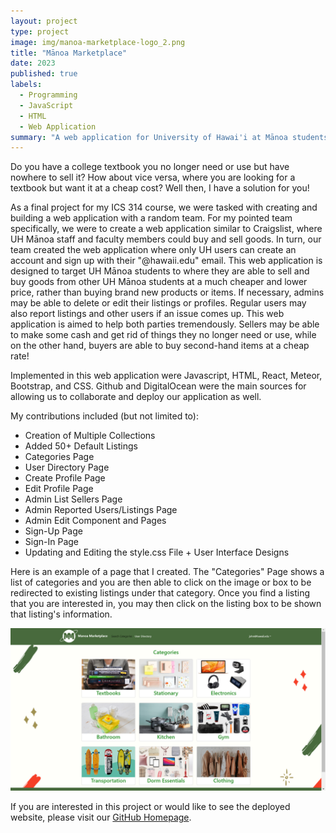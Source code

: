 ```yaml
---
layout: project
type: project
image: img/manoa-marketplace-logo_2.png
title: "Mānoa Marketplace"
date: 2023
published: true
labels:
  - Programming
  - JavaScript
  - HTML
  - Web Application
summary: "A web application for University of Hawai'i at Mānoa students to sell and buy goods to and from other students that was developed in ICS 314."
---
```




Do you have a college textbook you no longer need or use but have nowhere to sell it? How about vice versa, where you are looking for a textbook but want it at a cheap cost? Well then, I have a solution for you!


As a final project for my ICS 314 course, we were tasked with creating and building a web application with a random team. For my pointed team specifically, we were to create a web application similar to Craigslist, where UH Mānoa staff and faculty members could buy and sell goods. In turn, our team created the web application where only UH users can create an account and sign up with their "@hawaii.edu" email. This web application is designed to target UH Mānoa students to where they are able to sell and buy goods from other UH Mānoa students at a much cheaper and lower price, rather than buying brand new products or items. If necessary, admins may be able to delete or edit their listings or profiles. Regular users may also report listings and other users if an issue comes up. This web application is aimed to help both parties tremendously. Sellers may be able to make some cash and get rid of things they no longer need or use, while on the other hand, buyers are able to buy second-hand items at a cheap rate!



Implemented in this web application were Javascript, HTML, React, Meteor, Bootstrap, and CSS. Github and DigitalOcean were the main sources for allowing us to collaborate and deploy our application as well.



My contributions included (but not limited to): 
  - Creation of Multiple Collections
  - Added 50+ Default Listings
  - Categories Page
  - User Directory Page
  - Create Profile Page
  - Edit Profile Page
  - Admin List Sellers Page
  - Admin Reported Users/Listings Page
  - Admin Edit Component and Pages
  - Sign-Up Page
  - Sign-In Page
  - Updating and Editing the style.css File + User Interface Designs

Here is an example of a page that I created. The "Categories" Page shows a list of categories and you are then able to click on the image or box to be redirected to existing listings under that category. Once you find a listing that you are interested in, you may then click on the listing box to be shown that listing's information.

<img width="700px" src="../img/Screenshot (38).png"> 

If you are interested in this project or would like to see the deployed website, please visit our <a href="https://manoamarketplace.github.io/"><i class="latge github icon"></i>GitHub Homepage</a>.
